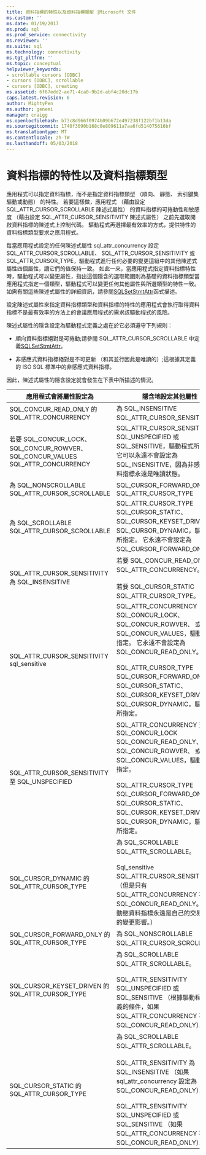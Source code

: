 ```yaml
---
title: 資料指標的特性以及資料指標類型 |Microsoft 文件
ms.custom: ''
ms.date: 01/19/2017
ms.prod: sql
ms.prod_service: connectivity
ms.reviewer: ''
ms.suite: sql
ms.technology: connectivity
ms.tgt_pltfrm: ''
ms.topic: conceptual
helpviewer_keywords:
- scrollable cursors [ODBC]
- cursors [ODBC], scrollable
- cursors [ODBC], creating
ms.assetid: 6f67edd2-ae71-4ca0-9b2d-abf4c20dc17b
caps.latest.revision: 6
author: MightyPen
ms.author: genemi
manager: craigg
ms.openlocfilehash: b73c8d966f0974b09b672e497238f122bf1b13da
ms.sourcegitcommit: 1740f3090b168c0e809611a7aa6fd514075616bf
ms.translationtype: MT
ms.contentlocale: zh-TW
ms.lasthandoff: 05/03/2018
---
```

# <a name="cursor-characteristics-and-cursor-type"></a>資料指標的特性以及資料指標類型
應用程式可以指定資料指標，而不是指定資料指標類型 （順向、 靜態、 索引鍵集驅動或動態） 的特性。 若要這樣做，應用程式 （藉由設定 SQL_ATTR_CURSOR_SCROLLABLE 陳述式屬性） 的資料指標的可捲動性和敏感度 （藉由設定 SQL_ATTR_CURSOR_SENSITIVITY 陳述式屬性） 之前先選取開啟資料指標的陳述式上控制代碼。 驅動程式再選擇最有效率的方式，提供特性的資料指標類型要求之應用程式。  
  
 每當應用程式設定的任何陳述式屬性 sql_attr_concurrency 設定 SQL_ATTR_CURSOR_SCROLLABLE、 SQL_ATTR_CURSOR_SENSITIVITY 或 SQL_ATTR_CURSOR_TYPE，驅動程式進行任何必要的變更這組中的其他陳述式屬性四個屬性，讓它們的值保持一致。 如此一來，當應用程式指定資料指標特性時，驅動程式可以變更屬性，指出這個隱含的選取範圍則為基礎的資料指標類型當應用程式指定一個類型，驅動程式可以變更任何其他屬性與所選類型的特性一致。 如需有關這些陳述式屬性的詳細資訊，請參閱[SQLSetStmtAttr](../../../odbc/reference/syntax/sqlsetstmtattr-function.md)函式描述。  
  
 設定陳述式屬性來指定資料指標類型和資料指標的特性的應用程式會執行取得資料指標不是最有效率的方法上的會議應用程式的需求該驅動程式的風險。  
  
 陳述式屬性的隱含設定為驅動程式定義之處在於它必須遵守下列規則：  
  
-   順向資料指標絕對是可捲動;請參閱 SQL_ATTR_CURSOR_SCROLLABLE 中定義[SQLSetStmtAttr](../../../odbc/reference/syntax/sqlsetstmtattr-function.md)。  
  
-   非感應式資料指標絕對是不可更新 （和其並行因此是唯讀的）;這根據其定義的 ISO SQL 標準中的非感應式資料指標。  
  
 因此，陳述式屬性的隱含設定就會發生在下表中所描述的情況。  
  
|應用程式會將屬性設定為|隱含地設定其他屬性|  
|-----------------------------------|-------------------------------------|  
|SQL_CONCUR_READ_ONLY 的 SQL_ATTR_CONCURRENCY|為 SQL_INSENSITIVE SQL_ATTR_CURSOR_SENSITIVITY。|  
|若要 SQL_CONCUR_LOCK、 SQL_CONCUR_ROWVER、 SQL_CONCUR_VALUES SQL_ATTR_CONCURRENCY|SQL_ATTR_CURSOR_SENSITIVITY SQL_UNSPECIFIED 或 SQL_SENSITIVE，驅動程式所定義。 它可以永遠不會設定為 SQL_INSENSITIVE，因為非感應式資料指標永遠是唯讀狀態。|  
|為 SQL_NONSCROLLABLE SQL_ATTR_CURSOR_SCROLLABLE|SQL_CURSOR_FORWARD_ONLY 的 SQL_ATTR_CURSOR_TYPE|  
|為 SQL_SCROLLABLE SQL_ATTR_CURSOR_SCROLLABLE|SQL_ATTR_CURSOR_TYPE SQL_CURSOR_STATIC、 SQL_CURSOR_KEYSET_DRIVEN，或 SQL_CURSOR_DYNAMIC，驅動程式所指定。 它永遠不會設定為 SQL_CURSOR_FORWARD_ONLY。|  
|SQL_ATTR_CURSOR_SENSITIVITY 為 SQL_INSENSITIVE|若要 SQL_CONCUR_READ_ONLY SQL_ATTR_CONCURRENCY。<br /><br /> 若要 SQL_CURSOR_STATIC SQL_ATTR_CURSOR_TYPE。|  
|SQL_ATTR_CURSOR_SENSITIVITY sql_sensitive|SQL_ATTR_CONCURRENCY SQL_CONCUR_LOCK、 SQL_CONCUR_ROWVER、 或 SQL_CONCUR_VALUES，驅動程式所指定。 它永遠不會設定為 SQL_CONCUR_READ_ONLY。<br /><br /> SQL_ATTR_CURSOR_TYPE SQL_CURSOR_FORWARD_ONLY、 SQL_CURSOR_STATIC、 SQL_CURSOR_KEYSET_DRIVEN，或 SQL_CURSOR_DYNAMIC，驅動程式所指定。|  
|SQL_ATTR_CURSOR_SENSITIVITY 至 SQL_UNSPECIFIED|SQL_ATTR_CONCURRENCY 至 SQL_CONCUR_LOCK SQL_CONCUR_READ_ONLY、 SQL_CONCUR_ROWVER、 或 SQL_CONCUR_VALUES，驅動程式所指定。<br /><br /> SQL_ATTR_CURSOR_TYPE SQL_CURSOR_FORWARD_ONLY、 SQL_CURSOR_STATIC、 SQL_CURSOR_KEYSET_DRIVEN，或 SQL_CURSOR_DYNAMIC，驅動程式所指定。|  
|SQL_CURSOR_DYNAMIC 的 SQL_ATTR_CURSOR_TYPE|為 SQL_SCROLLABLE SQL_ATTR_SCROLLABLE。<br /><br /> Sql_sensitive SQL_ATTR_CURSOR_SENSITIVITY。 （但是只有 SQL_ATTR_CONCURRENCY 不等於 SQL_CONCUR_READ_ONLY。 可更新動態資料指標永遠是自己的交易中所做的變更影響。）|  
|SQL_CURSOR_FORWARD_ONLY 的 SQL_ATTR_CURSOR_TYPE|為 SQL_NONSCROLLABLE SQL_ATTR_CURSOR_SCROLLABLE。|  
|SQL_CURSOR_KEYSET_DRIVEN 的 SQL_ATTR_CURSOR_TYPE|為 SQL_SCROLLABLE SQL_ATTR_SCROLLABLE。<br /><br /> SQL_ATTR_SENSITIVITY SQL_UNSPECIFIED 或 SQL_SENSITIVE （根據驅動程式所定義的條件，如果 SQL_ATTR_CONCURRENCY 不 SQL_CONCUR_READ_ONLY）。|  
|SQL_CURSOR_STATIC 的 SQL_ATTR_CURSOR_TYPE|為 SQL_SCROLLABLE SQL_ATTR_SCROLLABLE。<br /><br /> SQL_ATTR_SENSITIVITY 為 SQL_INSENSITIVE （如果 sql_attr_concurrency 設定為 SQL_CONCUR_READ_ONLY）。<br /><br /> SQL_ATTR_SENSITIVITY SQL_UNSPECIFIED 或 SQL_SENSITIVE （如果 SQL_ATTR_CONCURRENCY 不 SQL_CONCUR_READ_ONLY）。|
